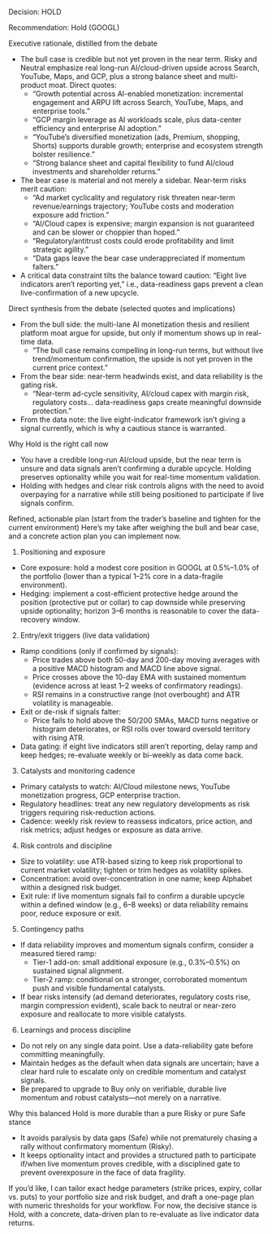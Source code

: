 Decision: HOLD

Recommendation: Hold (GOOGL)

Executive rationale, distilled from the debate
- The bull case is credible but not yet proven in the near term. Risky and Neutral emphasize real long-run AI/cloud-driven upside across Search, YouTube, Maps, and GCP, plus a strong balance sheet and multi-product moat. Direct quotes:
  - “Growth potential across AI-enabled monetization: incremental engagement and ARPU lift across Search, YouTube, Maps, and enterprise tools.”
  - “GCP margin leverage as AI workloads scale, plus data-center efficiency and enterprise AI adoption.”
  - “YouTube’s diversified monetization (ads, Premium, shopping, Shorts) supports durable growth; enterprise and ecosystem strength bolster resilience.”
  - “Strong balance sheet and capital flexibility to fund AI/cloud investments and shareholder returns.”
- The bear case is material and not merely a sidebar. Near-term risks merit caution:
  - “Ad market cyclicality and regulatory risk threaten near-term revenue/earnings trajectory; YouTube costs and moderation exposure add friction.”
  - “AI/Cloud capex is expensive; margin expansion is not guaranteed and can be slower or choppier than hoped.”
  - “Regulatory/antitrust costs could erode profitability and limit strategic agility.”
  - “Data gaps leave the bear case underappreciated if momentum falters.”
- A critical data constraint tilts the balance toward caution: “Eight live indicators aren’t reporting yet,” i.e., data-readiness gaps prevent a clean live-confirmation of a new upcycle.

Direct synthesis from the debate (selected quotes and implications)
- From the bull side: the multi-lane AI monetization thesis and resilient platform moat argue for upside, but only if momentum shows up in real-time data.
  - “The bull case remains compelling in long-run terms, but without live trend/momentum confirmation, the upside is not yet proven in the current price context.”
- From the bear side: near-term headwinds exist, and data reliability is the gating risk.
  - “Near-term ad-cycle sensitivity, AI/cloud capex with margin risk, regulatory costs… data-readiness gaps create meaningful downside protection.”
- From the data note: the live eight-indicator framework isn’t giving a signal currently, which is why a cautious stance is warranted.

Why Hold is the right call now
- You have a credible long-run AI/cloud upside, but the near term is unsure and data signals aren’t confirming a durable upcycle. Holding preserves optionality while you wait for real-time momentum validation.
- Holding with hedges and clear risk controls aligns with the need to avoid overpaying for a narrative while still being positioned to participate if live signals confirm.

Refined, actionable plan (start from the trader’s baseline and tighten for the current environment)
Here’s my take after weighing the bull and bear case, and a concrete action plan you can implement now.

1) Positioning and exposure
- Core exposure: hold a modest core position in GOOGL at 0.5%–1.0% of the portfolio (lower than a typical 1–2% core in a data-fragile environment).
- Hedging: implement a cost-efficient protective hedge around the position (protective put or collar) to cap downside while preserving upside optionality; horizon 3–6 months is reasonable to cover the data-recovery window.

2) Entry/exit triggers (live data validation)
- Ramp conditions (only if confirmed by signals):
  - Price trades above both 50-day and 200-day moving averages with a positive MACD histogram and MACD line above signal.
  - Price crosses above the 10-day EMA with sustained momentum (evidence across at least 1–2 weeks of confirmatory readings).
  - RSI remains in a constructive range (not overbought) and ATR volatility is manageable.
- Exit or de-risk if signals falter:
  - Price fails to hold above the 50/200 SMAs, MACD turns negative or histogram deteriorates, or RSI rolls over toward oversold territory with rising ATR.
- Data gating: if eight live indicators still aren’t reporting, delay ramp and keep hedges; re-evaluate weekly or bi-weekly as data come back.

3) Catalysts and monitoring cadence
- Primary catalysts to watch: AI/Cloud milestone news, YouTube monetization progress, GCP enterprise traction.
- Regulatory headlines: treat any new regulatory developments as risk triggers requiring risk-reduction actions.
- Cadence: weekly risk review to reassess indicators, price action, and risk metrics; adjust hedges or exposure as data arrive.

4) Risk controls and discipline
- Size to volatility: use ATR-based sizing to keep risk proportional to current market volatility; tighten or trim hedges as volatility spikes.
- Concentration: avoid over-concentration in one name; keep Alphabet within a designed risk budget.
- Exit rule: if live momentum signals fail to confirm a durable upcycle within a defined window (e.g., 6–8 weeks) or data reliability remains poor, reduce exposure or exit.

5) Contingency paths
- If data reliability improves and momentum signals confirm, consider a measured tiered ramp:
  - Tier-1 add-on: small additional exposure (e.g., 0.3%–0.5%) on sustained signal alignment.
  - Tier-2 ramp: conditional on a stronger, corroborated momentum push and visible fundamental catalysts.
- If bear risks intensify (ad demand deteriorates, regulatory costs rise, margin compression evident), scale back to neutral or near-zero exposure and reallocate to more visible catalysts.

6) Learnings and process discipline
- Do not rely on any single data point. Use a data-reliability gate before committing meaningfully.
- Maintain hedges as the default when data signals are uncertain; have a clear hard rule to escalate only on credible momentum and catalyst signals.
- Be prepared to upgrade to Buy only on verifiable, durable live momentum and robust catalysts—not merely on a narrative.

Why this balanced Hold is more durable than a pure Risky or pure Safe stance
- It avoids paralysis by data gaps (Safe) while not prematurely chasing a rally without confirmatory momentum (Risky).
- It keeps optionality intact and provides a structured path to participate if/when live momentum proves credible, with a disciplined gate to prevent overexposure in the face of data fragility.

If you’d like, I can tailor exact hedge parameters (strike prices, expiry, collar vs. puts) to your portfolio size and risk budget, and draft a one-page plan with numeric thresholds for your workflow. For now, the decisive stance is Hold, with a concrete, data-driven plan to re-evaluate as live indicator data returns.